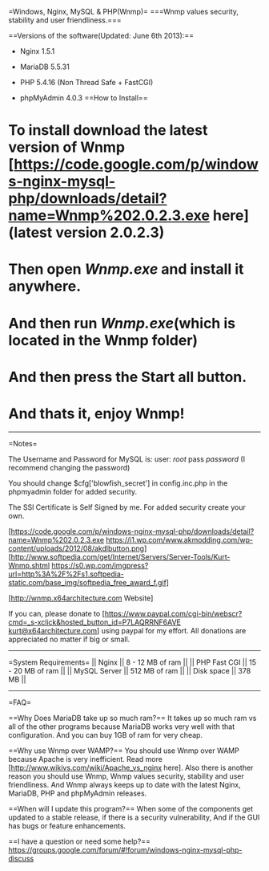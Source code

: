 =Windows, Nginx, MySQL & PHP(Wnmp)=
===Wnmp values security, stability and user friendliness.===


==Versions of the software(Updated: June 6th 2013):==

  * Nginx 1.5.1

  * MariaDB 5.5.31

  * PHP 5.4.16 (Non Thread Safe + FastCGI)

  * phpMyAdmin 4.0.3
==How to Install==

  # To install download the latest version of Wnmp [https://code.google.com/p/windows-nginx-mysql-php/downloads/detail?name=Wnmp%202.0.2.3.exe here]  (latest version 2.0.2.3)
  # Then open *Wnmp.exe* and install it anywhere.
  # And then run *Wnmp.exe*(which is located in the Wnmp folder)
  # And then press the Start all button.
  # And thats it, enjoy Wnmp!


----

=Notes=

The Username and Password for MySQL is: user: *root* pass *password* (I recommend changing the password)

You should change $cfg['blowfish_secret'] in config.inc.php in the phpmyadmin folder for added security.

The SSl Certificate is Self Signed by me. For added security create your own.

[https://code.google.com/p/windows-nginx-mysql-php/downloads/detail?name=Wnmp%202.0.2.3.exe https://i1.wp.com/www.akmodding.com/wp-content/uploads/2012/08/akdlbutton.png] [http://www.softpedia.com/get/Internet/Servers/Server-Tools/Kurt-Wnmp.shtml https://s0.wp.com/imgpress?url=http%3A%2F%2Fs1.softpedia-static.com/base_img/softpedia_free_award_f.gif]

[http://wnmp.x64architecture.com Website]

If you can, please donate to [https://www.paypal.com/cgi-bin/webscr?cmd=_s-xclick&hosted_button_id=P7LAQRRNF6AVE kurt@x64architecture.com] using paypal for my effort. All donations are appreciated no matter if big or small. 

----

=System Requirements=
|| Nginx || 8 - 12 MB of ram || 
|| PHP Fast CGI || 15 - 20 MB of ram || 
|| MySQL Server || 512 MB of ram || 
|| Disk space || 378 MB ||

----

=FAQ=

==Why Does MariaDB take up so much ram?==
It takes up so much ram vs all of the other programs because MariaDB works very well with that configuration. And you can buy 1GB of ram for very cheap.

==Why use Wnmp over WAMP?==
You should use Wnmp over WAMP because Apache is very inefficient. Read more [http://www.wikivs.com/wiki/Apache_vs_nginx here]. Also there is another reason you should use Wnmp, Wnmp values security, stability and user friendliness. And Wnmp always keeps up to date with the latest Nginx, MariaDB, PHP and phpMyAdmin releases.

==When will I update this program?==
When some of the components get updated to a stable release, if there is a security vulnerability, And if the GUI has bugs or feature enhancements.

==I have a question or need some help?==
https://groups.google.com/forum/#!forum/windows-nginx-mysql-php-discuss